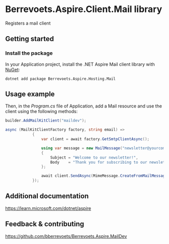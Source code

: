 # Berrevoets.Aspire.Client.Mail library

Registers a mail client

## Getting started

### Install the package

In your Application project, install the .NET Aspire Mail client library with [NuGet](https://www.nuget.org):

```dotnetcli
dotnet add package Berrevoets.Aspire.Hosting.Mail
```

## Usage example

Then, in the _Program.cs_ file of Application, add a Mail resource and use the client using the following methods:

```csharp
builder.AddMailKitClient("maildev");

async (MailKitClientFactory factory, string email) =>
            {
                var client = await factory.GetSmtpClientAsync();

                using var message = new MailMessage("newsletter@yourcompany.com", email)
                {
                    Subject = "Welcome to our newsletter!",
                    Body    = "Thank you for subscribing to our newsletter!"
                };

                await client.SendAsync(MimeMessage.CreateFromMailMessage(message));
            });
```

## Additional documentation
https://learn.microsoft.com/dotnet/aspire

## Feedback & contributing

https://github.com/bberrevoets/Berrevoets.Aspire.MailDev
